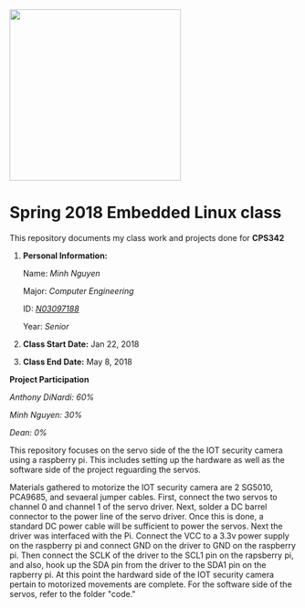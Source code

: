 <img src="https://www.newpaltz.edu/media/identity/logos/newpaltzlogo.jpg" width="300">

# Spring 2018 Embedded Linux class
This repository documents my class work and projects done for **CPS342**
1. **Personal Information:**

   Name: *Minh Nguyen* 
   
   Major: *Computer Engineering*  
   
   ID: *[N03097188](https://github.com/N03097188)*  
   
   Year: *Senior*
   
2. **Class Start Date:** Jan 22, 2018
3. **Class End Date:** May 8, 2018

**Project Participation**

*Anthony DiNardi: 60%*

*Minh Nguyen: 30%*

*Dean: 0%*

This repository focuses on the servo side of the the IOT security camera using a raspberry pi. This includes setting up the hardware as well as the software side of the project reguarding the servos. 

Materials gathered to motorize the IOT security camera are 2 SG5010, PCA9685, and sevaeral jumper cables. First, connect the two servos to channel 0 and channel 1 of the servo driver. Next, solder a DC barrel connector to the power line of the servo driver. Once this is done, a standard DC power cable will be sufficient to power the servos. Next the driver was interfaced with the Pi. Connect the VCC to a 3.3v power supply on the raspberry pi and connect GND on the driver to GND on the raspberry pi. Then connect the SCLK of the driver to the SCL1 pin on the rapsberry pi, and also, hook up the SDA pin from the driver to the SDA1 pin on the rapberry pi. At this point the hardward side of the IOT security camera pertain to motorized movements are complete. For the software side of the servos, refer to the folder "code." 
